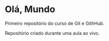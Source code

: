 # Olá, Mundo
 Primeiro repositório do curso de Git e GithHub.

 Repositório criado durante uma aula ao vivo.
